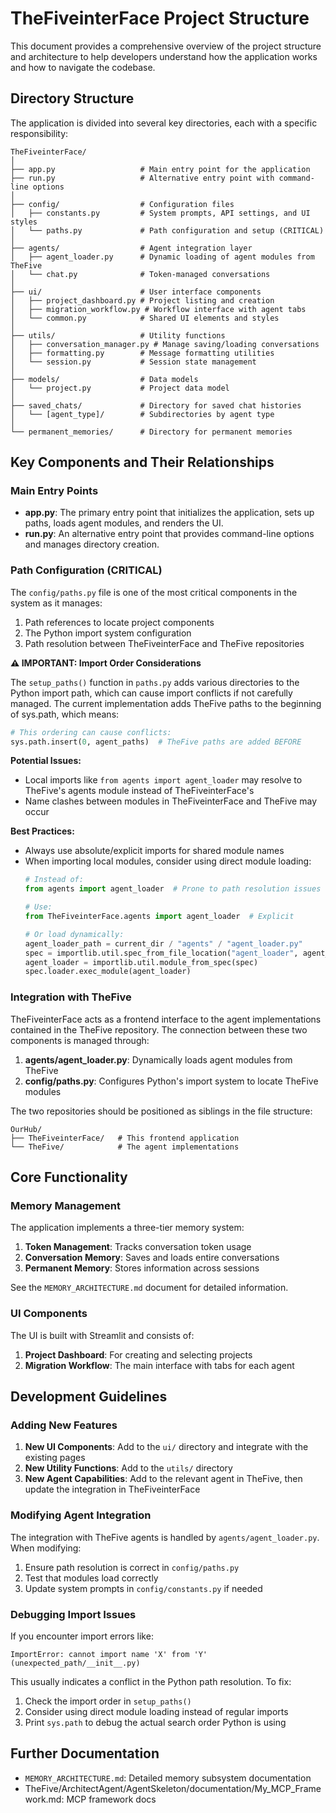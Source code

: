 # TheFiveinterFace Project Structure

This document provides a comprehensive overview of the project structure and architecture to help developers understand how the application works and how to navigate the codebase.

## Directory Structure

The application is divided into several key directories, each with a specific responsibility:

```
TheFiveinterFace/
│
├── app.py                   # Main entry point for the application
├── run.py                   # Alternative entry point with command-line options
│
├── config/                  # Configuration files
│   ├── constants.py         # System prompts, API settings, and UI styles
│   └── paths.py             # Path configuration and setup (CRITICAL)
│
├── agents/                  # Agent integration layer
│   ├── agent_loader.py      # Dynamic loading of agent modules from TheFive
│   └── chat.py              # Token-managed conversations
│
├── ui/                      # User interface components
│   ├── project_dashboard.py # Project listing and creation
│   ├── migration_workflow.py # Workflow interface with agent tabs
│   └── common.py            # Shared UI elements and styles
│
├── utils/                   # Utility functions
│   ├── conversation_manager.py # Manage saving/loading conversations
│   ├── formatting.py        # Message formatting utilities
│   └── session.py           # Session state management
│
├── models/                  # Data models
│   └── project.py           # Project data model
│
├── saved_chats/             # Directory for saved chat histories
│   └── [agent_type]/        # Subdirectories by agent type
│
└── permanent_memories/      # Directory for permanent memories
```

## Key Components and Their Relationships

### Main Entry Points

- **app.py**: The primary entry point that initializes the application, sets up paths, loads agent modules, and renders the UI.
- **run.py**: An alternative entry point that provides command-line options and manages directory creation.

### Path Configuration (**CRITICAL**)

The `config/paths.py` file is one of the most critical components in the system as it manages:

1. Path references to locate project components
2. The Python import system configuration
3. Path resolution between TheFiveinterFace and TheFive repositories

**⚠️ IMPORTANT: Import Order Considerations**

The `setup_paths()` function in `paths.py` adds various directories to the Python import path, which can cause import conflicts if not carefully managed. The current implementation adds TheFive paths to the beginning of sys.path, which means:

```python
# This ordering can cause conflicts:
sys.path.insert(0, agent_paths)  # TheFive paths are added BEFORE 
```

**Potential Issues:**
- Local imports like `from agents import agent_loader` may resolve to TheFive's agents module instead of TheFiveinterFace's
- Name clashes between modules in TheFiveinterFace and TheFive may occur

**Best Practices:**
- Always use absolute/explicit imports for shared module names
- When importing local modules, consider using direct module loading:
  ```python
  # Instead of:
  from agents import agent_loader  # Prone to path resolution issues
  
  # Use:
  from TheFiveinterFace.agents import agent_loader  # Explicit
  
  # Or load dynamically:
  agent_loader_path = current_dir / "agents" / "agent_loader.py"
  spec = importlib.util.spec_from_file_location("agent_loader", agent_loader_path)
  agent_loader = importlib.util.module_from_spec(spec)
  spec.loader.exec_module(agent_loader)
  ```

### Integration with TheFive

TheFiveinterFace acts as a frontend interface to the agent implementations contained in the TheFive repository. The connection between these two components is managed through:

1. **agents/agent_loader.py**: Dynamically loads agent modules from TheFive
2. **config/paths.py**: Configures Python's import system to locate TheFive modules

The two repositories should be positioned as siblings in the file structure:
```
OurHub/
├── TheFiveinterFace/   # This frontend application
└── TheFive/            # The agent implementations
```

## Core Functionality

### Memory Management

The application implements a three-tier memory system:

1. **Token Management**: Tracks conversation token usage
2. **Conversation Memory**: Saves and loads entire conversations
3. **Permanent Memory**: Stores information across sessions

See the `MEMORY_ARCHITECTURE.md` document for detailed information.

### UI Components

The UI is built with Streamlit and consists of:

1. **Project Dashboard**: For creating and selecting projects
2. **Migration Workflow**: The main interface with tabs for each agent

## Development Guidelines

### Adding New Features

1. **New UI Components**: Add to the `ui/` directory and integrate with the existing pages
2. **New Utility Functions**: Add to the `utils/` directory 
3. **New Agent Capabilities**: Add to the relevant agent in TheFive, then update the integration in TheFiveinterFace

### Modifying Agent Integration

The integration with TheFive agents is handled by `agents/agent_loader.py`. When modifying:

1. Ensure path resolution is correct in `config/paths.py`
2. Test that modules load correctly
3. Update system prompts in `config/constants.py` if needed

### Debugging Import Issues

If you encounter import errors like:
```
ImportError: cannot import name 'X' from 'Y' (unexpected_path/__init__.py)
```

This usually indicates a conflict in the Python path resolution. To fix:

1. Check the import order in `setup_paths()`
2. Consider using direct module loading instead of regular imports
3. Print `sys.path` to debug the actual search order Python is using

## Further Documentation

* `MEMORY_ARCHITECTURE.md`: Detailed memory subsystem documentation
* TheFive/ArchitectAgent/AgentSkeleton/documentation/My_MCP_Framework.md: MCP framework docs 